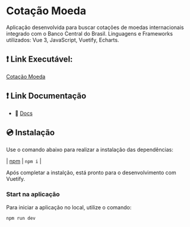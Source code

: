 # Cotação Moeda

Aplicação desenvolvida para buscar cotações de moedas internacionais integrado com o Banco Central do Brasil.
Linguagens e Frameworks utilizados: Vue 3, JavaScript, Vuetify, Echarts.

## ❗️ Link Executável:
[Cotação Moeda]((https://cotacao-banco-central.vercel.app/))

## ❗️ Link Documentação

- 📄 [Docs](https://vuetifyjs.com/)

## 💿 Instalação

Use o comando abaixo para realizar a instalação das dependências:

| [npm](https://vuetifyjs.com/en/getting-started/installation/)     | `npm i`  |

Após completar a instalção, está pronto para o desenvolvimento com Vuetify.


### Start na aplicação

Para iniciar a aplicação no local, utilize o comando:

```bash
npm run dev
```
